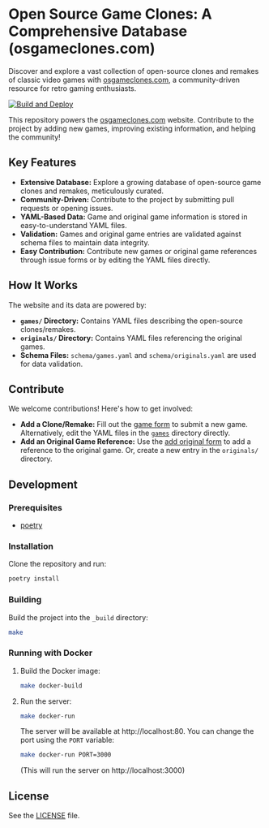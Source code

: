 # Open Source Game Clones: A Comprehensive Database (osgameclones.com)

Discover and explore a vast collection of open-source clones and remakes of classic video games with [osgameclones.com](https://osgameclones.com), a community-driven resource for retro gaming enthusiasts.

[![Build and Deploy](https://github.com/opengaming/osgameclones/actions/workflows/main.yml/badge.svg)](https://github.com/opengaming/osgameclones/actions/workflows/main.yml)

This repository powers the [osgameclones.com](https://osgameclones.com) website. Contribute to the project by adding new games, improving existing information, and helping the community!

## Key Features

*   **Extensive Database:** Explore a growing database of open-source game clones and remakes, meticulously curated.
*   **Community-Driven:** Contribute to the project by submitting pull requests or opening issues.
*   **YAML-Based Data:** Game and original game information is stored in easy-to-understand YAML files.
*   **Validation:** Games and original game entries are validated against schema files to maintain data integrity.
*   **Easy Contribution:** Contribute new games or original game references through issue forms or by editing the YAML files directly.

## How It Works

The website and its data are powered by:

*   **`games/` Directory:** Contains YAML files describing the open-source clones/remakes.
*   **`originals/` Directory:** Contains YAML files referencing the original games.
*   **Schema Files:** `schema/games.yaml` and `schema/originals.yaml` are used for data validation.

## Contribute

We welcome contributions! Here's how to get involved:

*   **Add a Clone/Remake:** Fill out the [game form](https://osgameclones.com/add_game.html) to submit a new game.  Alternatively, edit the YAML files in the [`games`][games] directory directly.
*   **Add an Original Game Reference:** Use the [add original form](https://osgameclones.com/add_original.html) to add a reference to the original game. Or, create a new entry in the `originals/` directory.

## Development

### Prerequisites

*   [poetry][poetry]

### Installation

Clone the repository and run:

```bash
poetry install
```

### Building

Build the project into the `_build` directory:

```bash
make
```

### Running with Docker

1.  Build the Docker image:

    ```bash
    make docker-build
    ```

2.  Run the server:

    ```bash
    make docker-run
    ```

    The server will be available at http://localhost:80.  You can change the port using the `PORT` variable:

    ```bash
    make docker-run PORT=3000
    ```

    (This will run the server on http://localhost:3000)

## License

See the [LICENSE][license] file.

[games]: games/
[originals]: originals/
[schema_games]: schema/games.yaml
[schema_originals]: schema/originals.yaml
[game_form]: https://osgameclones.com/add_game.html
[original_form]: https://osgameclones.com/add_original.html
[license]: LICENSE
[python]: https://www.python.org
[poetry]: https://python-poetry.org/